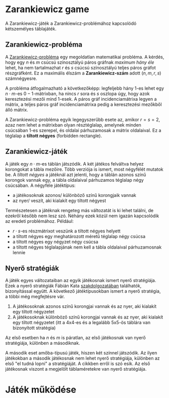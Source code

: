 # Zarankiewicz game

A Zarankiewicz-játék a Zarankiewicz-problémához kapcsolódó kétszemélyes táblajáték.

## Zarankiewicz-probléma

A [Zarankiewicz-probléma](https://en.wikipedia.org/wiki/Zarankiewicz_problem) egy megoldatlan matematikai probléma. A kérdés, hogy egy $n$ és $m$ csúcsú színosztályú páros gráfnak *maximum hány éle* lehet, ha nem tartalmazhat $r$ és $s$ csúcsú színosztályú teljes páros gráfot részgráfként. Ez a maximális élszám a **Zarankiewicz-szám** adott ($n, m, r, s$) számnégyesre.

A probléma átfogalmazható a következőképp: legfeljebb hány $1$-es lehet egy $n\cdot m$-es $0-1$-mátrixban, ha nincs $r$ sora és $s$ oszlopa úgy, hogy azok keresztezési mezői mind $1$-esek. A páros gráf incidenciamátrixa legyen a mátrix, a teljes páros gráf incidenciamátrixa pedig a keresztezési mezőkből álló mátrix.

A Zarankiewicz-probléma egyik legegyszerűbb esete az, amikor $r=s=2$, azaz nem lehet a mátrixban olyan résztéglalap, amelynek minden csúcsában $1$-es szerepel, és oldalai párhuzamosak a mátrix oldalaival. Ez a téglalap a **tiltott négyes** (forbidden rectangle).


## Zarankiewicz-játék

A játék egy $n\cdot m$-es táblán játszódik. A két játékos felváltva helyez korongokat a tábla mezőire. Több verziója is ismert, most négyfélét mutatok be. A *tiltott négyes* a játéknál azt jelenti, hogy a táblán azonos színű korongok vannak egy, a tábla oldalaival párhuzamos téglalap négy csúcsában. A négyféle játéktípus:

- a játékosoknak azonos/ különböző színű korongjaik vannak
- az nyer/ veszít, aki kialakít egy tiltott négyest

Természetesen a játéknak rengeteg más változatát is ki lehet találni, de ezekről később nem lesz szó. Néhány ezek közül nem igazán kapcsolódik az eredeti problémához. Például:

- $r\cdot s$-es részmátrixot veszünk a tiltott négyes helyett
- a tiltott négyes egy meghatározott méretű téglalap négy csúcsa
- a tiltott négyes egy négyzet négy csúcsa
- a tiltott négyes téglalapjának nem kell a tábla oldalaival párhuzamosnak lennie


## Nyerő stratégiák

A játék egyes változataiban az egyik játékosnak ismert nyerő stratégiája. Ezek a nyerő stratégiák Fábián Kata [szakdolgozatában](fabian_kata_cikk.pdf) találhatók, bizonyítással együtt. A következő játéktípusokban ismert a nyerő stratégia, a többi még megfejtésre vár.

1. A játékosoknak azonos színű korongjai vannak és az nyer, aki kialakít egy tiltott négyzetet
2. A játékosoknak különböző színű korongjai vannak és az nyer, aki kialakít egy tiltott négyzetet (itt a 4x4-es és a legalább 5x5-ös táblára van bizonyított stratégia)

Az első esetben ha $n$ és $m$ is páratlan, az első játékosnak van nyerő stratégiája, különben a másodiknak.

A második eset amőba-típusú játék, hiszen két színnel játszódik. Az ilyen játékokban a második játékosnak nem lehet nyerő stratégiája, különben az első "el tudná lopni" a stratégiáját. A cikkben erről is szó esik. Az első játékosnak viszont a megjelölt táblaméretekre van nyerő stratégiája. 


# Játék működése




